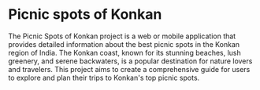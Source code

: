 # Picnic spots of Konkan
 The Picnic Spots of Konkan project is a web or mobile application that provides detailed information about the best picnic spots in the Konkan region of India. The Konkan coast, known for its stunning beaches, lush greenery, and serene backwaters, is a popular destination for nature lovers and travelers. This project aims to create a comprehensive guide for users to explore and plan their trips to Konkan's top picnic spots.

